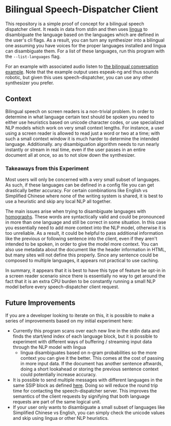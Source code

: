 # Bilingual Speech-Dispatcher Client

This repository is a simple proof of concept for a bilingual speech dispatcher client. It reads in data from stdin and then uses [lingua](https://github.com/pemistahl/lingua-go) to disambiguate the language based on the languages which are defined in the user's cli flags. As a result, you can turn any synthesizer into a bilingual one assuming you have voices for the proper languages installed and lingua can disambiguate them. For a list of these languages, run this program with the `--list-languages` flag. 

For an example with associated audio listen to [the bilingual conversation example](./example/bilingual_conversation.wav). Note that the example output uses espeak-ng and thus sounds robotic, but given this uses speech-dispatcher, you can use any other synthesizer you prefer. 

## Context

Bilingual speech on screen readers is a non-trivial problem. In order to determine in what language certain text should be spoken you need to either use heuristics based on unicode character codes, or use specialized NLP models which work on very small context lengths. For instance, a user using a screen reader is allowed to read just a word or two at a time; with such a small context window it is much harder to determine the intended language. Additionally. any disambiguation algorithm needs to run nearly instantly or stream in real time, even if the user passes in an entire document all at once, so as to not slow down the synthesizer. 

### Takeaways from this Experiment

Most users will only be concerned with a very small subset of languages. As such, if these languages can be defined in a config file you can get drastically better accuracy. For certain combinations like English vs Simplified Chinese where none of the writing system is shared, it is best to use a heuristic and skip any local NLP all together. 

The main issues arise when trying to disambiguate languages with [homographs](https://en.wikipedia.org/wiki/Homograph). These words are syntactically valid and could be pronounced in more than one language and still be correct in some situation. In this case you essentially need to add more context into the NLP model, otherwise it is too unreliable. As a result, it could be helpful to pass additional information like the previous or following sentence into the client, even if they aren't intended to be spoken, in order to give the model more context. You can also use metadata about the document like the header information in HTML, but many sites will not define this properly. Since any sentence could be composed to multiple languages, it appears not practical to use caching.

In summary, it appears that it is best to have this type of feature be opt-in in a screen reader scenario since there is essentially no way to get around the fact that it is an extra CPU burden to be constantly running a small NLP model before every speech-dispatcher client request.  

## Future Improvements

If you are a developer looking to iterate on this, it is possible to make a series of improvements based on my initial experiment here: 

- Currently this program scans over each new line in the stdin data and finds the start/end index of each language block, but it is possible to experiment with different ways of buffering / streaming input data through the NLP model with lingua
    - lingua disambiguates based on n-gram probabilities so the more context you can give it the better. This comes at the cost of passing in more input data. If the document has another sentence aftwards, doing a short lookahead or storing the previous sentence context could potentially increase accuracy.
- It is possible to send multiple messages with different languages in the same SSIP block as defined [here](https://htmlpreview.github.io/?https://github.com/brailcom/speechd/blob/master/doc/ssip.html#Blocks-of-Messages-Commands). Doing so will reduce the round trip time for contacting the speech-dispatcher server. This improves the semantics of the client requests by signifying that both language requests are part of the same logical unit. 
- If your user only wants to disambiguate a small subset of languages like Simplified Chinese vs English, you can simply check the unicode values and skip using lingua or other NLP heuristics. 
